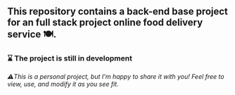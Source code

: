 ## This repository contains a back-end base project for an full stack project online food delivery service :plate_with_cutlery:.
### :hourglass: The project is still in development 

*⚠️This is a personal project, but I'm happy to share it with you! Feel free to view, use, and modify it as you see fit.*
